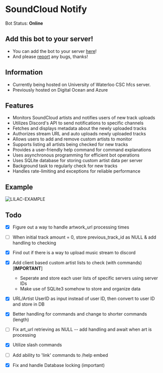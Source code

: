 # SoundCloud Notify

Bot Status: **Online**

## Add this bot to your server!

- You can add the bot to your server [here](https://discord.com/api/oauth2/authorize?client_id=1130997040579620935&permissions=274877959184&scope=bot)!
- And please [report](https://github.com/adithayyil/sc-notify/issues) any bugs, thanks!

## Information
- Currently being hosted on University of Waterloo CSC hfcs server.
- Previously hosted on Digital Ocean and Azure

## Features

- Monitors SoundCloud artists and notifies users of new track uploads
- Utilizes Discord's API to send notifications to specific channels
- Fetches and displays metadata about the newly uploaded tracks
- Authorizes stream URL and auto uploads newly uploaded tracks
- Allows users to add and remove custom artists to monitor
- Supports listing all artists being checked for new tracks
- Provides a user-friendly help command for command explanations
- Uses asynchronous programming for efficient bot operations
- Uses SQLite database for storing custom artist data per server
- Background task to regularly check for new tracks
- Handles rate-limiting and exceptions for reliable performance

## Example

![LILAC-EXAMPLE](https://github.com/adithayyil/sc-notify/assets/90326965/b125a70f-6b79-4d85-a2c4-f8da290b5830)

## Todo

- [x] Figure out a way to handle artwork_url processing times
- [ ] When initial track amount = 0, store previous_track_id as NULL & add handling to checking
- [x] Find out if there is a way to upload music stream to discord
- [x] Add client based custom artist lists to check (with commands) [**IMPORTANT**]
  - Seperate and store each user lists of specific servers using server IDs
  - Make use of SQLite3 somehow to store and organize data
- [x] URL/Artist UserID as input instead of user ID, then convert to user ID and store in DB
- [x] Better handling for commands and change to shorter commands (length)
- [ ] Fix art_url retrieving as NULL -- add handling and await when art is processing
- [x] Utilize slash commands
- [ ] Add ability to 'link' commands to /help embed
- [x] Fix and handle Database locking (important)

